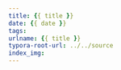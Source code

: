 ```yaml
---
title: {{ title }}
date: {{ date }}
tags:
urlname: {{ title }}
typora-root-url: ../../source
index_img:
---
```

